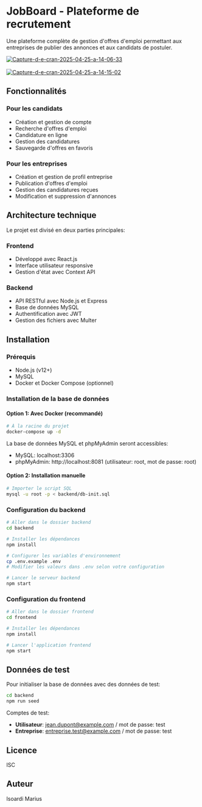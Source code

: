 # JobBoard - Plateforme de recrutement

Une plateforme complète de gestion d'offres d'emploi permettant aux entreprises de publier des annonces et aux candidats de postuler.

<p>
<a href="https://postimg.cc/RW84LbSW" target="_blank"><img src="https://i.postimg.cc/RW84LbSW/Capture-d-e-cran-2025-04-25-a-14-06-33.png" alt="Capture-d-e-cran-2025-04-25-a-14-06-33"/></a><br/><br/>
<a href='https://postimg.cc/7bDD9zkn' target='_blank'><img src='https://i.postimg.cc/ryRm8GZ3/Capture-d-e-cran-2025-04-25-a-14-15-02.png' border='0' alt='Capture-d-e-cran-2025-04-25-a-14-15-02'/></a>
</p>

## Fonctionnalités

### Pour les candidats
- Création et gestion de compte
- Recherche d'offres d'emploi
- Candidature en ligne
- Gestion des candidatures
- Sauvegarde d'offres en favoris

### Pour les entreprises
- Création et gestion de profil entreprise
- Publication d'offres d'emploi
- Gestion des candidatures reçues
- Modification et suppression d'annonces

## Architecture technique

Le projet est divisé en deux parties principales:

### Frontend
- Développé avec React.js
- Interface utilisateur responsive
- Gestion d'état avec Context API

### Backend
- API RESTful avec Node.js et Express
- Base de données MySQL
- Authentification avec JWT
- Gestion des fichiers avec Multer

## Installation

### Prérequis
- Node.js (v12+)
- MySQL
- Docker et Docker Compose (optionnel)

### Installation de la base de données

#### Option 1: Avec Docker (recommandé)
```bash
# À la racine du projet
docker-compose up -d
```

La base de données MySQL et phpMyAdmin seront accessibles:
- MySQL: localhost:3306
- phpMyAdmin: http://localhost:8081 (utilisateur: root, mot de passe: root)

#### Option 2: Installation manuelle
```bash
# Importer le script SQL
mysql -u root -p < backend/db-init.sql
```

### Configuration du backend
```bash
# Aller dans le dossier backend
cd backend

# Installer les dépendances
npm install

# Configurer les variables d'environnement
cp .env.example .env
# Modifier les valeurs dans .env selon votre configuration

# Lancer le serveur backend
npm start
```

### Configuration du frontend
```bash
# Aller dans le dossier frontend
cd frontend

# Installer les dépendances
npm install

# Lancer l'application frontend
npm start
```

## Données de test

Pour initialiser la base de données avec des données de test:
```bash
cd backend
npm run seed
```

Comptes de test:
- **Utilisateur**: jean.dupont@example.com / mot de passe: test
- **Entreprise**: entreprise.test@example.com / mot de passe: test

## Licence

ISC

## Auteur

Isoardi Marius 